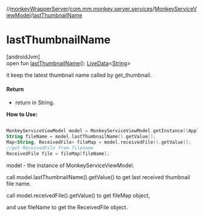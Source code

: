 //[monkeyWrapperServer](../../../index.md)/[com.mm.monkey.server.services](../index.md)/[MonkeyServiceViewModel](index.md)/[lastThumbnailName](last-thumbnail-name.md)

# lastThumbnailName

[androidJvm]\
open fun [lastThumbnailName](last-thumbnail-name.md)(): [LiveData](https://developer.android.com/reference/kotlin/androidx/lifecycle/LiveData.html)&lt;[String](https://developer.android.com/reference/kotlin/java/lang/String.html)&gt;

it keep the latest thumbnail name called by get_thumbnail.

#### Return

- return in String. 

**How to Use:**

```kotlin

MonkeyServiceViewModel model = MonkeyServiceViewModel.getInstance((Application)context.getApplicationContext());
String fileName = model.lastThumbnailName().getValue();
Map<String, ReceivedFile> fileMap = model.receivedFile().getValue();
//get ReceivedFile from filename
ReceivedFile file = fileMap[fileName];

```
model - the instance of MonkeyServiceViewModel. 

call model.lastThumbnailName().getValue() to get last received thumbnail file name. 

call model.receivedFile().getValue() to get fileMap object, 

and use fileName to get the ReceivedFile object.